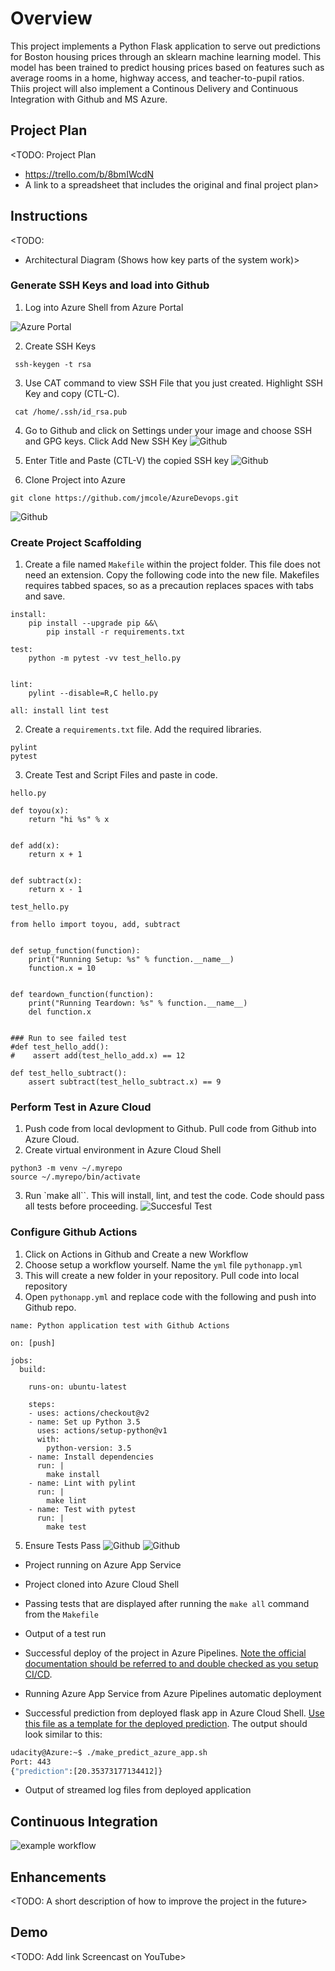 # Overview

This project implements a Python Flask application to serve out predictions for Boston housing prices through an sklearn machine learning model. This model has been trained to predict housing prices based on features such as average rooms in a home, highway access, and teacher-to-pupil ratios. Thiis project will also implement a Continous Delivery and Continuous Integration with Github and MS Azure.

## Project Plan
<TODO: Project Plan

* https://trello.com/b/8bmIWcdN 
* A link to a spreadsheet that includes the original and final project plan>

## Instructions

<TODO:  
* Architectural Diagram (Shows how key parts of the system work)>

### Generate SSH Keys and load into Github

1. Log into Azure Shell from Azure Portal

![Azure Portal](./screenshots/portal-2.png)

2. Create SSH Keys
```
 ssh-keygen -t rsa

```
3. Use CAT command to view SSH File that you just created. Highlight SSH Key and copy (CTL-C).
```
 cat /home/.ssh/id_rsa.pub

```
4. Go to Github and click on Settings under your image and choose SSH and GPG keys. Click Add New SSH Key
![Github](./screenshots/keys-2.png)

5. Enter Title and Paste (CTL-V) the copied SSH key
![Github](./screenshots/keys-4.png)

6. Clone Project into Azure
```
git clone https://github.com/jmcole/AzureDevops.git

```
![Github](./screenshots/new_clone.PNG)

### Create Project Scaffolding

1. Create a file named `Makefile` within the project folder. This file does not need an extension. Copy the following code into the new file. Makefiles requires tabbed spaces, so as a precaution replaces spaces with tabs and save.
```
install:
    pip install --upgrade pip &&\
        pip install -r requirements.txt

test:
    python -m pytest -vv test_hello.py


lint:
    pylint --disable=R,C hello.py

all: install lint test

```
2. Create a `requirements.txt` file. Add the required libraries.

```
pylint
pytest

```
3. Create Test and Script Files and paste in code.

`hello.py`
```
def toyou(x):
    return "hi %s" % x


def add(x):
    return x + 1


def subtract(x):
    return x - 1
```
`test_hello.py`
```
from hello import toyou, add, subtract


def setup_function(function):
    print("Running Setup: %s" % function.__name__)
    function.x = 10


def teardown_function(function):
    print("Running Teardown: %s" % function.__name__)
    del function.x


### Run to see failed test
#def test_hello_add():
#    assert add(test_hello_add.x) == 12

def test_hello_subtract():
    assert subtract(test_hello_subtract.x) == 9
```
### Perform Test in Azure Cloud
1. Push code from local devlopment to Github. Pull code from Github into Azure Cloud.
2. Create virtual environment in Azure Cloud Shell
```
python3 -m venv ~/.myrepo
source ~/.myrepo/bin/activate
```
3. Run `make all``. This will install, lint, and test the code. Code should pass all tests before proceeding.
![Succesful Test](./screenshots/pass_tests.png)

### Configure Github Actions
1. Click on Actions in Github and Create a new Workflow
2. Choose setup a workflow yourself. Name the `yml` file `pythonapp.yml`
3. This will create a new folder in your repository. Pull code into local repository
4. Open `pythonapp.yml` and replace code with the following and push into Github repo.
```
name: Python application test with Github Actions

on: [push]

jobs:
  build:

    runs-on: ubuntu-latest

    steps:
    - uses: actions/checkout@v2
    - name: Set up Python 3.5
      uses: actions/setup-python@v1
      with:
        python-version: 3.5
    - name: Install dependencies
      run: |
        make install
    - name: Lint with pylint
      run: |
        make lint
    - name: Test with pytest
      run: |
        make test
```
5. Ensure Tests Pass
![Github](./screenshots/actions.PNG)
![Github](./screenshots/actions3.PNG)

* Project running on Azure App Service

* Project cloned into Azure Cloud Shell

* Passing tests that are displayed after running the `make all` command from the `Makefile`

* Output of a test run

* Successful deploy of the project in Azure Pipelines.  [Note the official documentation should be referred to and double checked as you setup CI/CD](https://docs.microsoft.com/en-us/azure/devops/pipelines/ecosystems/python-webapp?view=azure-devops).

* Running Azure App Service from Azure Pipelines automatic deployment

* Successful prediction from deployed flask app in Azure Cloud Shell.  [Use this file as a template for the deployed prediction](https://github.com/udacity/nd082-Azure-Cloud-DevOps-Starter-Code/blob/master/C2-AgileDevelopmentwithAzure/project/starter_files/flask-sklearn/make_predict_azure_app.sh).
The output should look similar to this:

```bash
udacity@Azure:~$ ./make_predict_azure_app.sh
Port: 443
{"prediction":[20.35373177134412]}
```

* Output of streamed log files from deployed application

> 
## Continuous Integration

![example workflow](https://github.com/jmcole/AzureDevops/actions/workflows/pythonapp.yml/badge.svg)


## Enhancements

<TODO: A short description of how to improve the project in the future>

## Demo 

<TODO: Add link Screencast on YouTube>


